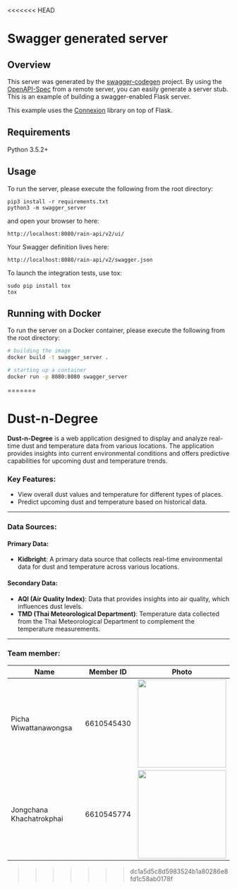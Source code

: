 <<<<<<< HEAD
# Swagger generated server

## Overview
This server was generated by the [swagger-codegen](https://github.com/swagger-api/swagger-codegen) project. By using the
[OpenAPI-Spec](https://github.com/swagger-api/swagger-core/wiki) from a remote server, you can easily generate a server stub.  This
is an example of building a swagger-enabled Flask server.

This example uses the [Connexion](https://github.com/zalando/connexion) library on top of Flask.

## Requirements
Python 3.5.2+

## Usage
To run the server, please execute the following from the root directory:

```
pip3 install -r requirements.txt
python3 -m swagger_server
```

and open your browser to here:

```
http://localhost:8080/rain-api/v2/ui/
```

Your Swagger definition lives here:

```
http://localhost:8080/rain-api/v2/swagger.json
```

To launch the integration tests, use tox:
```
sudo pip install tox
tox
```

## Running with Docker

To run the server on a Docker container, please execute the following from the root directory:

```bash
# building the image
docker build -t swagger_server .

# starting up a container
docker run -p 8080:8080 swagger_server
```
=======
# Dust-n-Degree

**Dust-n-Degree** is a web application designed to display and analyze real-time dust and temperature data from various locations. The application provides insights into current environmental conditions and offers predictive capabilities for upcoming dust and temperature trends.

### Key Features:
- View overall dust values and temperature for different types of places.
- Predict upcoming dust and temperature based on historical data.

---

### Data Sources:

#### Primary Data:
- **Kidbright**: A primary data source that collects real-time environmental data for dust and temperature across various locations.

#### Secondary Data:
- **AQI (Air Quality Index)**: Data that provides insights into air quality, which influences dust levels.
- **TMD (Thai Meteorological Department)**: Temperature data collected from the Thai Meteorological Department to complement the temperature measurements.

---

### Team member:

| Name                        | Member ID        | Photo                                  |
| --------------------------- | ---------------- | -------------------------------------- |
| Picha Wiwattanawongsa       | 6610545430       | <img src="https://github.com/user-attachments/assets/c18ae789-1541-4612-bf53-be2a88770014" width="200"> |
| Jongchana Khachatrokphai    | 6610545774       | <img src="https://github.com/user-attachments/assets/cda65da2-8bde-418b-94d4-63647a960691" width="200"> |
>>>>>>> dc1a5d5c8d5983524b1a80286e8fd1c58ab0178f
